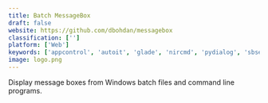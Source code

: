 ```yaml
---
title: Batch MessageBox
draft: false 
website: https://github.com/dbohdan/messagebox
classification: ['']
platform: ['Web']
keywords: ['appcontrol', 'autoit', 'glade', 'nircmd', 'pydialog', 'sbsettings', 'sikuli', 'simple_flashlight', 'twapi', 'tron', 'warning_lights', 'windows_night_light', 'yad', 'zenity', 'dialog', 'f.lux', 'wxformbuilder']
image: logo.png
---
```

Display message boxes from Windows batch files and command line programs.